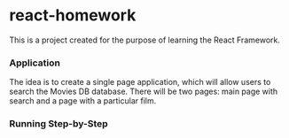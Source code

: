 # react-homework

This is a project created for the purpose of learning the React Framework.

### Application
The idea is to create a single page application, which will allow users to search the Movies DB database.
There will be two pages: main page with search and a page with a particular film.

### Running Step-by-Step
